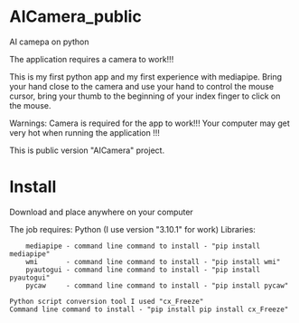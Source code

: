 # AICamera_public
AI camepa on python

The application requires a camera to work!!!

This is my first python app and my first experience with mediapipe.
Bring your hand close to the camera and use your hand to control the mouse cursor, bring your thumb to the beginning of your index finger to click on the mouse.

Warnings: 
Camera is required for the app to work!!!
Your computer may get very hot when running the application !!!

This is public version "AICamera" project.
# Install

Download and place anywhere on your computer

The job requires:
    Python (I use version "3.10.1" for work)
    Libraries:
    
        mediapipe - command line command to install - "pip install mediapipe"
        wmi       - command line command to install - "pip install wmi"
        pyautogui - command line command to install - "pip install pyautogui"
        pycaw     - command line command to install - "pip install pycaw"

    Python script conversion tool I used "cx_Freeze"
    Command line command to install - "pip install pip install cx_Freeze"
